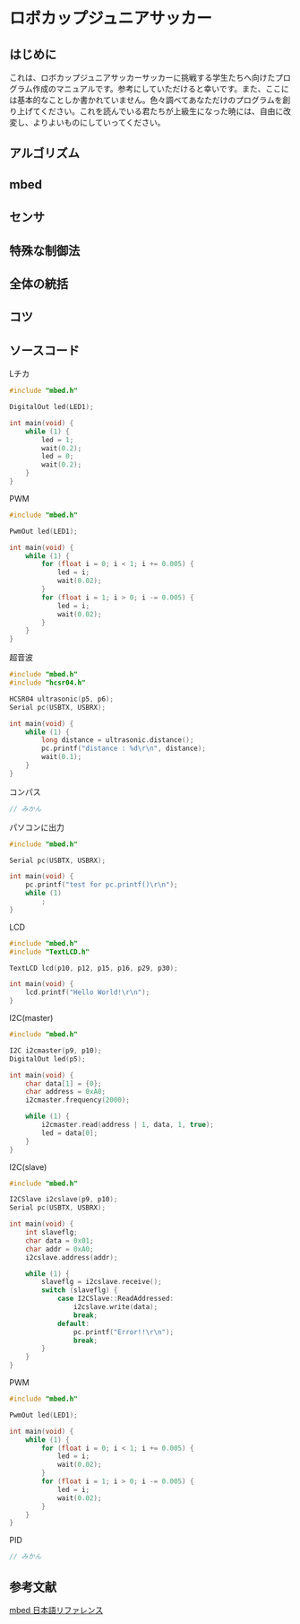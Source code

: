 # ロボカップジュニアサッカー
## はじめに
これは、ロボカップジュニアサッカーサッカーに挑戦する学生たちへ向けたプログラム作成のマニュアルです。参考にしていただけると幸いです。また、ここには基本的なことしか書かれていません。色々調べてあなただけのプログラムを創り上げてください。これを読んでいる君たちが上級生になった暁には、自由に改変し、よりよいものにしていってください。

## アルゴリズム

## mbed

## センサ

## 特殊な制御法

## 全体の統括

## コツ

## ソースコード
Lチカ
```c++
#include "mbed.h"

DigitalOut led(LED1);

int main(void) {
    while (1) {
        led = 1;
        wait(0.2);
        led = 0;
        wait(0.2);
    }
}
```

PWM
```c++
#include "mbed.h"

PwmOut led(LED1);

int main(void) {
    while (1) {
        for (float i = 0; i < 1; i += 0.005) {
            led = i;
            wait(0.02);
        }
        for (float i = 1; i > 0; i -= 0.005) {
            led = i;
            wait(0.02);
        }
    }
}
```

超音波
```c++
#include "mbed.h"
#include "hcsr04.h"

HCSR04 ultrasonic(p5, p6);
Serial pc(USBTX, USBRX);

int main(void) {
    while (1) {
        long distance = ultrasonic.distance();
        pc.printf("distance : %d\r\n", distance);
        wait(0.1);
    }
}
```

コンパス
```c++
// みかん
```

パソコンに出力
```c++
#include "mbed.h"

Serial pc(USBTX, USBRX);

int main(void) {
    pc.printf("test for pc.printf()\r\n");
    while (1)
        ;
}
```

LCD
```c++
#include "mbed.h"
#include "TextLCD.h"

TextLCD lcd(p10, p12, p15, p16, p29, p30);

int main(void) {
    lcd.printf("Hello World!\r\n");
}
```

I2C(master)
```c++
#include "mbed.h"

I2C i2cmaster(p9, p10);
DigitalOut led(p5);

int main(void) {
    char data[1] = {0};
    char address = 0xA0;
    i2cmaster.frequency(2000);

    while (1) {
        i2cmaster.read(address | 1, data, 1, true);
        led = data[0];
    }
}
```

I2C(slave)
```c++
#include "mbed.h"

I2CSlave i2cslave(p9, p10);
Serial pc(USBTX, USBRX);

int main(void) {
    int slaveflg;
    char data = 0x01;
    char addr = 0xA0;
    i2cslave.address(addr);

    while (1) {
        slaveflg = i2cslave.receive();
        switch (slaveflg) {
            case I2CSlave::ReadAddressed:
                i2cslave.write(data);
                break;
            default:
                pc.printf("Error!!\r\n");
                break;
        }
    }
}
```

PWM
```c++
#include "mbed.h"

PwmOut led(LED1);

int main(void) {
    while (1) {
        for (float i = 0; i < 1; i += 0.005) {
            led = i;
            wait(0.02);
        }
        for (float i = 1; i > 0; i -= 0.005) {
            led = i;
            wait(0.02);
        }
    }
}
```

PID
```c++
// みかん
```

## 参考文献
[mbed 日本語リファレンス](https://developer.mbed.org/users/okini3939/notebook/ref_jp/)

